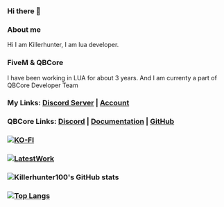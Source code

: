 ### Hi there 👋

<!--
**Killerhunter100/Killerhunter100** is a ✨ _special_ ✨ repository because its `README.md` (this file) appears on your GitHub profile.

Here are some ideas to get you started:-->

### About me

Hi I am Killerhunter, I am lua developer.

### FiveM & QBCore

I have been working in LUA for  about 3 years. And I am currenty a part of QBCore Developer Team

### My Links: [Discord Server](https://discord.gg/khs) | [Account](https://discord.com/users/667149845739470849)

### QBCore Links: [Discord](https://discord.gg/qbcore) | [Documentation](https://docs.qbcore.org/qbcore-documentation/) | [GitHub](https://github.com/qbcore-framework/)

### [![KO-FI](https://cdn.discordapp.com/attachments/831282131572883496/1011683678084145172/68747470733a2f2f6b6f2d66692e636f6d2f696d672f676974687562627574746f6e5f736d2e737667.svg)](https://ko-fi.com/killerhunter100)


### [![LatestWork](https://cdn.discordapp.com/attachments/831282131572883496/1011656494116257852/image1.png)](https://github.com/Killerhunter100?tab=repositories)

### ![Killerhunter100's GitHub stats](https://github-readme-stats.vercel.app/api?username=Killerhunter100&show_icons=true&theme=aura_dark)
### [![Top Langs](https://github-readme-stats.vercel.app/api/top-langs/?username=Killerhunter100&layout=compact&theme=aura_dark)](https://github.com/Killerhunter100/github-readme-stats)
